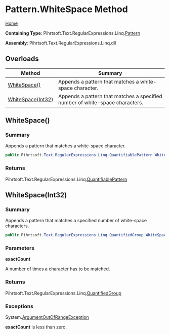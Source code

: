 # Pattern\.WhiteSpace Method

[Home](../../../../../../README.md)

**Containing Type**: Pihrtsoft\.Text\.RegularExpressions\.Linq\.[Pattern](../README.md)

**Assembly**: Pihrtsoft\.Text\.RegularExpressions\.Linq\.dll

## Overloads

| Method | Summary |
| ------ | ------- |
| [WhiteSpace()](#Pihrtsoft_Text_RegularExpressions_Linq_Pattern_WhiteSpace) | Appends a pattern that matches a white\-space character\. |
| [WhiteSpace(Int32)](#Pihrtsoft_Text_RegularExpressions_Linq_Pattern_WhiteSpace_System_Int32_) | Appends a pattern that matches a specified number of white\-space characters\. |

## WhiteSpace\(\) <a name="Pihrtsoft_Text_RegularExpressions_Linq_Pattern_WhiteSpace"></a>

### Summary

Appends a pattern that matches a white\-space character\.

```csharp
public Pihrtsoft.Text.RegularExpressions.Linq.QuantifiablePattern WhiteSpace()
```

### Returns

Pihrtsoft\.Text\.RegularExpressions\.Linq\.[QuantifiablePattern](../../QuantifiablePattern/README.md)

## WhiteSpace\(Int32\) <a name="Pihrtsoft_Text_RegularExpressions_Linq_Pattern_WhiteSpace_System_Int32_"></a>

### Summary

Appends a pattern that matches a specified number of white\-space characters\.

```csharp
public Pihrtsoft.Text.RegularExpressions.Linq.QuantifiedGroup WhiteSpace(int exactCount)
```

### Parameters

**exactCount**

A number of times a character has to be matched\.

### Returns

Pihrtsoft\.Text\.RegularExpressions\.Linq\.[QuantifiedGroup](../../QuantifiedGroup/README.md)

### Exceptions

System\.[ArgumentOutOfRangeException](https://docs.microsoft.com/en-us/dotnet/api/system.argumentoutofrangeexception)

**exactCount** is less than zero\.


